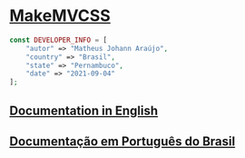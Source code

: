 # [MakeMVCSS](https://github.com/matheusjohannaraujo/makemvcss)

```php
const DEVELOPER_INFO = [
    "autor" => "Matheus Johann Araújo",
    "country" => "Brasil",
    "state" => "Pernambuco",
    "date" => "2021-09-04"
];
```

## [Documentation in English](./DOC-EU.md)

## [Documentação em Português do Brasil](./DOC.md)
